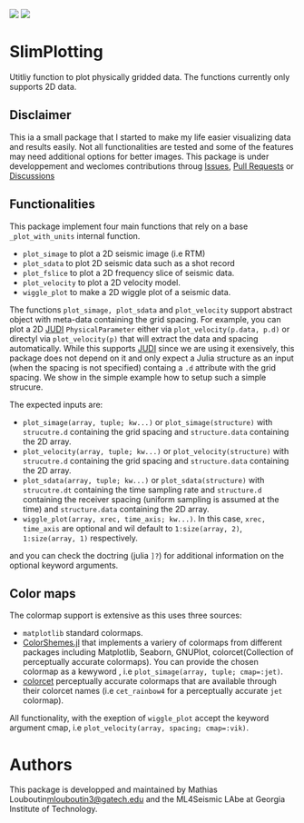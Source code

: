 [![](https://img.shields.io/badge/docs-dev-blue.svg)](https://slimgroup.github.io/SlimPlotting.jl/dev/)
[![](https://img.shields.io/badge/docs-stable-blue.svg)](https://slimgroup.github.io/SlimPlotting.jl/stable/)

# SlimPlotting

Utitliy function to plot physically gridded data. The functions currently only supports 2D data.

## Disclaimer

This ia a small package that I started to make my life easier visualizing data and results easily. Not all functionalities are tested and some of the features may need additional options for better images.  This package is under developpement and weclomes contributions throug [Issues](https://github.com/slimgroup/SlimPlotting.jl/issues), [Pull Requests](https://github.com/slimgroup/SlimPlotting.jl/pulls) or [Discussions](https://github.com/slimgroup/SlimPlotting.jl/discussions)
 
## Functionalities

This package implement four main functions that rely on a base `_plot_with_units` internal function.

- `plot_simage` to plot a 2D seismic image (i.e RTM)
- `plot_sdata` to plot 2D seismic data such as a shot record
- `plot_fslice` to plot a 2D frequency slice of seismic data.
- `plot_velocity` to plot a 2D velocity model.
- `wiggle_plot` to make a 2D wiggle plot of a seismic data.

The functions `plot_simage, plot_sdata` and `plot_velocity` support abstract object with meta-data containing the grid spacing. For example, you can plot a 2D [JUDI](https://github.com/slimgroup/JUDI.jl) `PhysicalParameter` either via `plot_velocity(p.data, p.d)` or directyl via `plot_velocity(p)` that will extract the data and spacing automatically. While this supports [JUDI](https://github.com/slimgroup/JUDI.jl) since we are using it exensively, this package does not depend on it and only expect a Julia structure as an input (when the spacing is not specified) containg a `.d` attribute with the grid spacing. We show in the simple example how to setup such a simple strucure.

The expected inputs are:

- `plot_simage(array, tuple; kw...)` or `plot_simage(structure)` with `strucutre.d`
 containing the grid spacing and `structure.data` containing the 2D array.
- `plot_velocity(array, tuple; kw...)` or `plot_velocity(structure)` with `strucutre.d`
 containing the grid spacing and `structure.data` containing the 2D array.
- `plot_sdata(array, tuple; kw...)` or `plot_sdata(structure)` with `strucutre.dt`
 containing the time sampling rate and `structure.d` containing the receiver spacing (uniform sampling is assumed at the time) and `structure.data` containing the 2D array.
-  `wiggle_plot(array, xrec, time_axis; kw...)`. In this case, `xrec, time_axis` are optional and wil default to `1:size(array, 2)`, `1:size(array, 1)` respectively.

and you can check the doctring (julia `]?`) for additional information on the optional keyword arguments.

## Color maps

The colormap support is extensive as this uses three sources:

- `matplotlib` standard colormaps.
-  [ColorShemes.jl](https://juliagraphics.github.io/ColorSchemes.jl/stable/) that implements a variery of colormaps from different packages including Matplotlib, Seaborn, GNUPlot, colorcet(Collection of perceptually accurate colormaps). You can provide the chosen colormap as a kewyword , i.e `plot_simage(array, tuple; cmap=:jet)`.
- [colorcet](https://colorcet.holoviz.org/index.html) perceptually accurate colormaps that are available through their colorcet names (i.e `cet_rainbow4` for a perceptually accurate `jet` colormap).

All functionality, with the exeption of `wiggle_plot` accept the keyword argument cmap, i.e `plot_velocity(array, spacing; cmap=:vik)`.

# Authors

This package is developped and maintained by Mathias Louboutin<mlouboutin3@gatech.edu> and the ML4Seismic LAbe at Georgia Institute of Technology.

